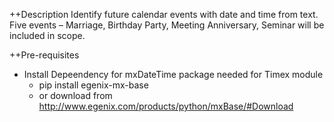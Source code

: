 ++Description
Identify future calendar events with date and time from text. Five events – Marriage, Birthday Party, Meeting Anniversary, Seminar will be included in scope.

++Pre-requisites
- Install Depeendency for mxDateTime package needed for Timex module
	- pip install egenix-mx-base
	- or download from http://www.egenix.com/products/python/mxBase/#Download
